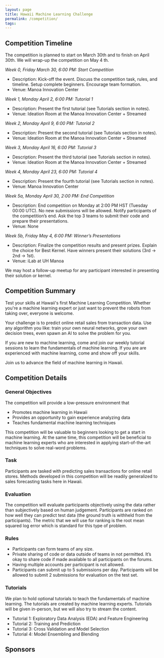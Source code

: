```yaml
---
layout: page
title: Hawaii Machine Learning Challenge
permalink: /competition/
tags:
---
```


## Competition Timeline
The competition is planned to start on March 30th and to finish on April 30th. We will wrap-up the competition on May 4 th.

*Week 0, Friday March 30, 6:00 PM: Start Competition*
* Description: Kick-off the event. Discuss the competition task, rules, and timeline. Setup complete beginners. Encourage team formation.
* Venue: Manoa Innovation Center

*Week 1, Monday April 2, 6:00 PM: Tutorial 1*
* Description: Present the first tutorial (see Tutorials section in notes).
* Venue: Ideation Room at the Manoa Innovation Center + Streamed

*Week 2, Monday April 9, 6:00 PM: Tutorial 2*
* Description: Present the second tutorial (see Tutorials section in notes).
* Venue: Ideation Room at the Manoa Innovation Center + Streamed

*Week 3, Monday April 16, 6:00 PM: Tutorial 3*
* Description: Present the third tutorial (see Tutorials section in notes).
* Venue: Ideation Room at the Manoa Innovation Center + Streamed

*Week 4, Monday April 23, 6:00 PM: Tutorial 4*
* Description: Present the fourth tutorial (see Tutorials section in notes).
* Venue: Manoa Innovation Center

*Week 5a, Monday April 30, 2:00 PM: End Competition*
* Description: End competition on Monday at 2:00 PM HST (Tuesday 00:00 UTC). No
new submissions will be allowed. Notify participants of the competition’s end. Ask the
top 3 teams to submit their code and prepare their presentations.
* Venue: None

*Week 5b, Friday May 4, 6:00 PM: Winner’s Presentations*
* Description: Finalize the competition results and present prizes. Explain the choice for
Best Kernel. Have winners present their solutions (3rd → 2nd → 1st).
* Venue: iLab at UH Manoa

We may host a follow-up meetup for any participant interested in presenting their solution or
kernel.


## Competition Summary
Test your skills at Hawaii's first Machine Learning Competition. Whether you're a machine learning expert or just want to prevent the robots from taking over, everyone is welcome.

Your challenge is to predict online retail sales from transaction data.   Use any algorithm you like: train your own neural networks, grow your own decision trees, even spawn an AI to solve the problem for you.

If you are new to machine learning, come and join our weekly tutorial sessions to learn the fundamentals of machine learning.   If you are are experienced with machine learning, come and show off your skills.

Join us to advance the field of machine learning in Hawaii.

## Competition Details

### General Objectives
The competition will provide a low-pressure environment that

* Promotes machine learning in Hawaii
* Provides an opportunity to gain experience analyzing data
* Teaches fundamental machine learning techniques

This competition will be valuable to beginners looking to get a start in machine learning.  At the same time, this competition will be beneficial to machine learning experts who are interested in applying start-of-the-art techniques to solve real-word problems.

### Task
Participants are tasked with predicting sales transactions for online retail stores.  Methods developed in this competition will be readily generalized to sales forecasting tasks here in Hawaii.

### Evaluation
The competition will evaluate participants objectively using the data rather than subjectively based on human judgement.  Participants are ranked on how well they can predict test data (the ground truth is withheld from the participants).  The metric that we will use for ranking is the root mean squared log error which is standard for this type of problem.

###  Rules
* Participants can form teams of any size.
* Private sharing of code or data outside of teams in not permitted. It’s okay to share code if made available to all participants on the forums.
* Having multiple accounts per participant is not allowed.
* Participants can submit up to 5 submissions per day. Participants will be allowed to submit 2 submissions for evaluation on the test set.

###  Tutorials
We plan to hold optional tutorials to teach the fundamentals of machine learning.  The tutorials are created by machine learning experts.  Tutorials will be given in-person, but we will also try to stream the content.
* Tutorial 1: Exploratory Data Analysis (EDA) and Feature Engineering
* Tutorial 2: Training and Prediction
* Tutorial 3: Cross Validation and Model Selection
* Tutorial 4: Model Ensembling and Blending


## Sponsors
